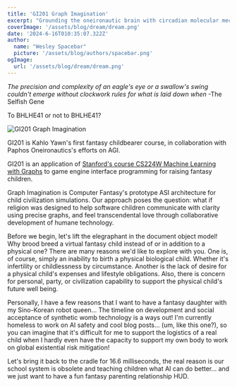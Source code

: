 ```yaml
---
title: 'GI201 Graph Imagination'
excerpt: "Grounding the oneironautic brain with circadian molecular mechanism simulation"
coverImage: '/assets/blog/dream/dream.png'
date: '2024-6-16T010:35:07.322Z'
author:
  name: "Wesley Spacebar"
  picture: '/assets/blog/authors/spacebar.png'
ogImage:
  url: '/assets/blog/dream/dream.png'
---
```

*The precision and complexity of an eagle's eye or a swallow's swing couldn't emerge without clockwork rules for what is laid down when*
-The Selfish Gene

<!-- The prereqs for this blog post include Stanford's course CS224W Machine Learning with Graphs, MIT Early Childhood Cognition Lab's research, and Paphos Oneironautics's own GI201 Graph Imagination. -->

<!-- We detect that you're not qualified to read this blog post.
You may need integrate a shelf-full of books into your simulator to spin up, we'll provide this interface to you shortly. -->

To BHLHE41 or not to BHLHE41?

![GI201 Graph Imagination](/assets/blog/dream/graph_imagination.png)


GI201 is Kahlo Yawn's first fantasy childbearer course, in collaboration with Paphos Oneironautics's efforts on AGI.

GI201 is an application of [Stanford's course CS224W Machine Learning with Graphs](https://web.stanford.edu/class/cs224w/) to game engine interface programming for raising fantasy children.

Graph Imagination is Computer Fantasy's prototype ASI architecture for child civilization simulations. Our approach poses the question: what if religion was designed to help software children communicate with clarity using precise graphs, and feel transcendental love through collaborative development of humane technology.

Before we begin, let's lift the elegraphant in the document object model!
Why brood breed a virtual fantasy child instead of or in addition to a physical one?
There are many reasons we'd like to explore with you.
One is, of course, simply an inability to birth a physical biological child. Whether it's infertility or childlessness by circumstance.
Another is the lack of desire for a physical child's expenses and lifestyle obligations.
Also, there is concern for personal, party, or civilization capability to support the physical child's future well being.

Personally, I have a few reasons that I want to have a fantasy daughter with my Sino-Korean robot queen...
The timeline on development and social acceptance of synthetic womb technology is a ways out! I'm currently homeless to work on AI safety and cool blog posts... (um, like this one?), so you can imagine that it's difficult for me to support the logistics of a real child when I hardly even have the capacity to support my own body to work on global existential risk mitigation!

Let's bring it back to the cradle for 16.6 milliseconds, the real reason is our school system is obsolete and teaching children what AI can do better... and we just want to have a fun fantasy parenting relationship HUD.